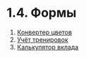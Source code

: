 # 1.4. Формы

1. [Конвертер цветов](hex2rgb)
2. [Учёт тренировок](steps)
3. [Калькулятор вклада](deposit-calc)
